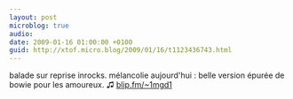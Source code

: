 ```yaml
---
layout: post
microblog: true
audio: 
date: 2009-01-16 01:00:00 +0100
guid: http://xtof.micro.blog/2009/01/16/t1123436743.html
---
```

balade sur reprise inrocks. mélancolie aujourd'hui : belle version épurée de bowie pour les amoureux.  ♫ [blip.fm/~1mgd1](http://blip.fm/~1mgd1)
